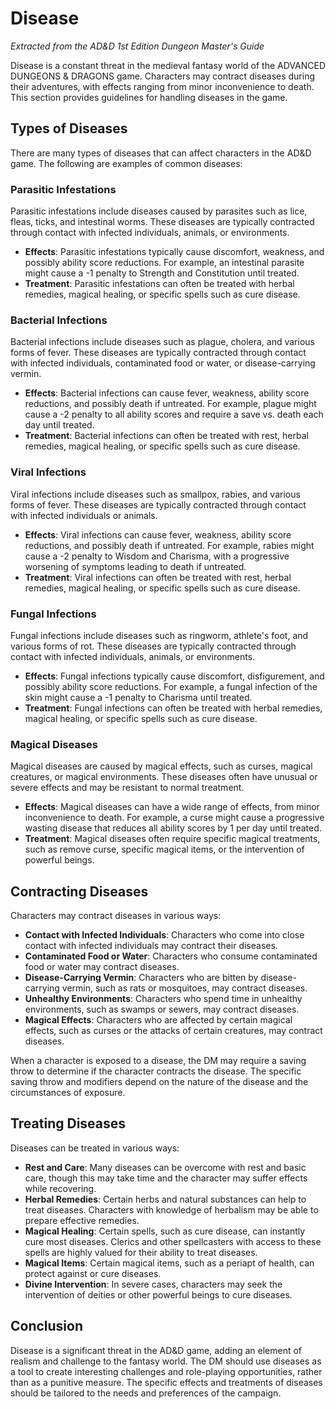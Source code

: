 # Disease

*Extracted from the AD&D 1st Edition Dungeon Master's Guide*

Disease is a constant threat in the medieval fantasy world of the ADVANCED DUNGEONS & DRAGONS game. Characters may contract diseases during their adventures, with effects ranging from minor inconvenience to death. This section provides guidelines for handling diseases in the game.

## Types of Diseases

There are many types of diseases that can affect characters in the AD&D game. The following are examples of common diseases:

### Parasitic Infestations

Parasitic infestations include diseases caused by parasites such as lice, fleas, ticks, and intestinal worms. These diseases are typically contracted through contact with infected individuals, animals, or environments.

- **Effects**: Parasitic infestations typically cause discomfort, weakness, and possibly ability score reductions. For example, an intestinal parasite might cause a -1 penalty to Strength and Constitution until treated.
- **Treatment**: Parasitic infestations can often be treated with herbal remedies, magical healing, or specific spells such as cure disease.

### Bacterial Infections

Bacterial infections include diseases such as plague, cholera, and various forms of fever. These diseases are typically contracted through contact with infected individuals, contaminated food or water, or disease-carrying vermin.

- **Effects**: Bacterial infections can cause fever, weakness, ability score reductions, and possibly death if untreated. For example, plague might cause a -2 penalty to all ability scores and require a save vs. death each day until treated.
- **Treatment**: Bacterial infections can often be treated with rest, herbal remedies, magical healing, or specific spells such as cure disease.

### Viral Infections

Viral infections include diseases such as smallpox, rabies, and various forms of fever. These diseases are typically contracted through contact with infected individuals or animals.

- **Effects**: Viral infections can cause fever, weakness, ability score reductions, and possibly death if untreated. For example, rabies might cause a -2 penalty to Wisdom and Charisma, with a progressive worsening of symptoms leading to death if untreated.
- **Treatment**: Viral infections can often be treated with rest, herbal remedies, magical healing, or specific spells such as cure disease.

### Fungal Infections

Fungal infections include diseases such as ringworm, athlete's foot, and various forms of rot. These diseases are typically contracted through contact with infected individuals, animals, or environments.

- **Effects**: Fungal infections typically cause discomfort, disfigurement, and possibly ability score reductions. For example, a fungal infection of the skin might cause a -1 penalty to Charisma until treated.
- **Treatment**: Fungal infections can often be treated with herbal remedies, magical healing, or specific spells such as cure disease.

### Magical Diseases

Magical diseases are caused by magical effects, such as curses, magical creatures, or magical environments. These diseases often have unusual or severe effects and may be resistant to normal treatment.

- **Effects**: Magical diseases can have a wide range of effects, from minor inconvenience to death. For example, a curse might cause a progressive wasting disease that reduces all ability scores by 1 per day until treated.
- **Treatment**: Magical diseases often require specific magical treatments, such as remove curse, specific magical items, or the intervention of powerful beings.

## Contracting Diseases

Characters may contract diseases in various ways:

- **Contact with Infected Individuals**: Characters who come into close contact with infected individuals may contract their diseases.
- **Contaminated Food or Water**: Characters who consume contaminated food or water may contract diseases.
- **Disease-Carrying Vermin**: Characters who are bitten by disease-carrying vermin, such as rats or mosquitoes, may contract diseases.
- **Unhealthy Environments**: Characters who spend time in unhealthy environments, such as swamps or sewers, may contract diseases.
- **Magical Effects**: Characters who are affected by certain magical effects, such as curses or the attacks of certain creatures, may contract diseases.

When a character is exposed to a disease, the DM may require a saving throw to determine if the character contracts the disease. The specific saving throw and modifiers depend on the nature of the disease and the circumstances of exposure.

## Treating Diseases

Diseases can be treated in various ways:

- **Rest and Care**: Many diseases can be overcome with rest and basic care, though this may take time and the character may suffer effects while recovering.
- **Herbal Remedies**: Certain herbs and natural substances can help to treat diseases. Characters with knowledge of herbalism may be able to prepare effective remedies.
- **Magical Healing**: Certain spells, such as cure disease, can instantly cure most diseases. Clerics and other spellcasters with access to these spells are highly valued for their ability to treat diseases.
- **Magical Items**: Certain magical items, such as a periapt of health, can protect against or cure diseases.
- **Divine Intervention**: In severe cases, characters may seek the intervention of deities or other powerful beings to cure diseases.

## Conclusion

Disease is a significant threat in the AD&D game, adding an element of realism and challenge to the fantasy world. The DM should use diseases as a tool to create interesting challenges and role-playing opportunities, rather than as a punitive measure. The specific effects and treatments of diseases should be tailored to the needs and preferences of the campaign.
